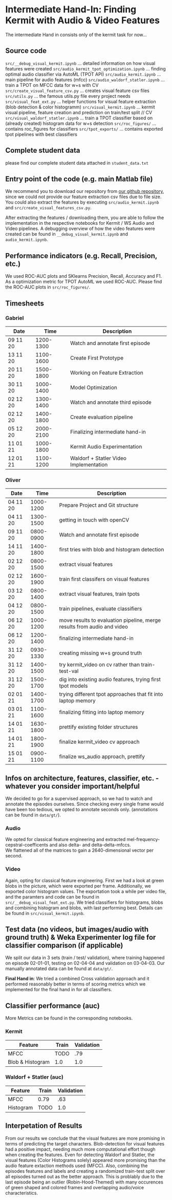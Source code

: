 # Intermediate Hand-In: Finding Kermit with Audio & Video Features
The intermediate Hand in consists only of the kermit task for now...

## Source code
```src/__debug_visual_kermit.ipynb``` ... detailed information on how visual features were created 
```src/audio_kermit_tpot_optimization.ipynb``` ... finding optimal audio classifier via AutoML (TPOT API) 
```src/audio_kermit.ipynb``` ... main pipeline for audio features (mfcc) 
```src/audio_waldorf_statler.ipynb``` ... train a TPOT on MFCC data for w+s with CV 
```src/create_visual_feature_csv.py``` ... creates visual feature csv files 
```src/utils.py``` ... the famous utils.py file every project needs
```src/visual_feat_ext.py``` ... helper functions for visual feature extraction (blob detection & color histogramm) 
```src/visual_kermit.ipynb``` ... kermit visual pipeline, feature creation and prediction on train/test split // CV
```src/visual_waldorf_statler.ipynb``` ... train a TPOT classifier based on (already created) histogram data for w+s detection
```src/roc_figures/``` ... contains roc_figures for classifiers
```src/tpot_exports/``` ... contains exported tpot pipelines with best classifiers

## Complete student data
please find our complete student data attached in ```student_data.txt```
## Entry point of the code (e.g. main Matlab file)
We recommend you to download our repository from [our github repository](https://github.com/oStritze/similarity-modeling), since we could not provide our feature extraction csv files due to file size.  You could also extract the features by executing ```src/audio_kermit.ipynb``` and ```src/create_visual_features_csv.py```.

After extracting the features / downloading them, you are able to follow the implementation in the respective notebooks for Kermit / WS Audio and Video pipelines. A debugging overview of how the video features were created can be found in ```__debug_visual_kermit.ipynb``` and ```audio_kermit.ipynb```. 

## Performance indicators (e.g. Recall, Precision, etc.)
We used ROC-AUC plots and SKlearns Precision, Recall, Accuracy and F1. As a optimization metric for TPOT AutoML we used ROC-AUC. Please find the ROC-AUC plots in ```src/roc_figures/```.

## Timesheets
### Gabriel
| Date | Time | Description |
--- | --- | ---
| 09 11 20 | 1200-1300 | Watch and annotate first episode |
| 13 11 20 | 1100-1600 | Create First Prototype |
| 20 11 20 | 1500-1800 | Working on Feature Extraction |
| 30 11 20 | 1000-1400 | Model Optimization |
| 02 12 20 | 1300-1400 | Watch and annotate third episode |
| 02 12 20 | 1400-1800 | Create evaluation pipeline |
| 05 12 20 | 2000-2100 | Finalizing intermediate hand-in |
| 11 01 21 | 1000-1800 | Kermit Audio Experimentation |
| 12 01 21 | 1100-1200 | Waldorf + Statler Video Implementation |

### Oliver
| Date | Time | Description |
--- | --- | ---
| 04 11 20 | 1000-1200 | Prepare Project and Git structure |
| 04 11 20 | 1300-1500 | getting in touch with openCV |
| 09 11 20 | 0800-0900 | Watch and annotate first episode |
| 14 11 20 | 1400-1800 | first tries with blob and histogram detection |
| 02 12 20 | 0800-1500 | extract visual features |
| 02 12 20 | 1600-1900 | train first classifers on visual features |
| 03 12 20 | 0800-1400 | extract visual features, train tpots |
| 04 12 20 | 0800-1500 | train pipelines, evaluate classifiers  |
| 06 12 20 | 1000-1200 | move results to evaluation pipeline, merge results from audio and video |
| 06 12 20 | 1200-1400 | finalizing intermediate hand-in |
| 31 12 20 | 0930-1330 | creating missing w+s ground truth |
| 31 12 20 | 1400-1500 | try kermit_video on cv rather than train-test-val |
| 31 12 20 | 1500-1700 | dig into existing audio features, trying first tpot models |
| 02 01 21 | 1400-1700 | trying different tpot approaches that fit into laptop memory |
| 03 01 21 | 1100-1600 | finalizing fitting into laptop memory |
| 14 01 21 | 1630-1800 | prettify existing folder structures |
| 14 01 21 | 1800-1900 | finalize kermit_video cv approach |
| 15 01 21 | 0900-1100 | finalize ws_audio approach, prettify |


## Infos on architecture, features, classifier, etc. - whatever you consider important/helpful
We decided to go for a supervised approach, so we had to watch and annotate the episodes ourselves. 
Since checking every single frame would have been too tedious, we opted to annotate seconds only. (annotations can be found in ```data/gt/```).  
### Audio
We opted for classical feature engineering and extracted mel-frequency-cepstral-coefficents and also delta- and delta-delta-mfccs.  
We flattened all of the matrices to gain a 2640-dimensional vector per second.  

### Video
Again, opting for classical feature engineering. First we had a look at green blobs in the picture, which were exported per frame. Additionally, we exported color histogram values. The exportation took a while per video file, and the paramters and code can be found in ```src/__debug_visual_feat_ext.py```. We tried classifiers for histograms, blobs and combining histogram and blobs, with last performing best. Details can be found in ```src/visual_kermit.ipynb```. 

## Test data (no videos, but images/audio with ground truth) & Weka Experimenter log file for classifier comparison (if applicable)
We split our data in 3 sets (train / test/ validation), where training happened on episode 02-01-01, testing on 02-04-04 and validation on 03-04-03.
Our manually annotated data can be found at ```data/gt/```.

__Final Hand in__: We tried a combined Cross validation approach and it performed reasonably better in terms of scoring metrics which we implemented for the final hand in for all classifiers. 

## Classifier performance (auc)
More Metrics can be found in the corresponding notebooks.

### Kermit
| Feature | Train | Validation |
--- | --- | ---
| MFCC | TODO | .79 |
| Blob & Histogram | 1.0 | 1.0 |

### Waldorf + Statler (auc)
| Feature | Train | Validation |
--- | --- | ---
| MFCC | 0.79 | .63 |
| Histogram | TODO | 1.0 |

## Interpetation of Results
From our results we conclude that the visual features are more promising in terms of predicting the target characters. Blob-detection for visual features had a positive impact, needing much more computational effort though when creating the features. Even for detecting Waldorf and Statler, the visual features (Color Histograms solely) appeared more promising than the audio feature extaction methods used (MFCC). 
Also, combining the episodes features and labels and creating a randomized train-test split over all episodes turned out as the better approach. This is problably due to the last episode being an outlier (Robin-Hood-Themed) with many occurences of green shaped and colored frames and overlapping audio/voice characteristics. 
